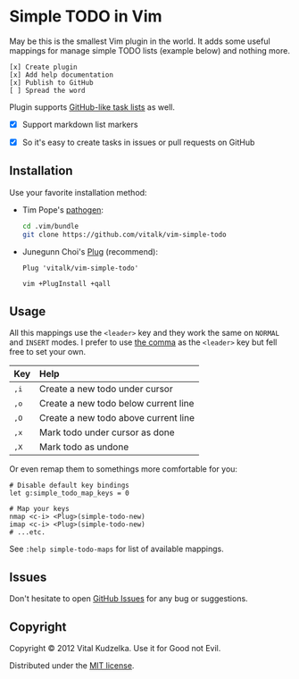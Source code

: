 # Simple TODO in Vim

May be this is the smallest Vim plugin in the world. It adds some useful
mappings for manage simple TODO lists (example below) and nothing more.

```
[x] Create plugin
[x] Add help documentation
[x] Publish to GitHub
[ ] Spread the word
```

Plugin supports [GitHub-like task lists](https://github.com/blog/1375-task-lists-in-gfm-issues-pulls-comments) as well.

- [x] Support markdown list markers
+ [x] So it's easy to create tasks in issues or pull requests on GitHub

## Installation

Use your favorite installation method:

- Tim Pope's [pathogen](https://github.com/tpope/vim-pathogen):

  ```sh
  cd .vim/bundle
  git clone https://github.com/vitalk/vim-simple-todo
  ```

- Junegunn Choi's [Plug](https://github.com/junegunn/vim-plug) (recommend):

  ```vim
  Plug 'vitalk/vim-simple-todo'
  ```

  ```sh
  vim +PlugInstall +qall
  ```

## Usage

All this mappings use the `<leader>` key and they work the same on `NORMAL`
and `INSERT` modes. I prefer to use [the comma](https://github.com/vitalk/sanevi/blob/master/vimrc#L37)
as the `<leader>` key but fell free to set your own.

| Key           | Help                                   |
|:--------------|:---------------------------------------|
| <kbd>,i</kbd> | Create a new todo under cursor         |
| <kbd>,o</kbd> | Create a new todo below current line   |
| <kbd>,O</kbd> | Create a new todo above current line   |
| <kbd>,x</kbd> | Mark todo under cursor as done         |
| <kbd>,X</kbd> | Mark todo as undone                    |

Or even remap them to somethings more comfortable for you:

```vim
# Disable default key bindings
let g:simple_todo_map_keys = 0

# Map your keys
nmap <c-i> <Plug>(simple-todo-new)
imap <c-i> <Plug>(simple-todo-new)
# ...etc.
```

See `:help simple-todo-maps` for list of available <Plug> mappings.

## Issues

Don't hesitate to open [GitHub Issues](https://github.com/vitalk/vim-simple-todo/issues) for any bug or suggestions.

## Copyright

Copyright © 2012 Vital Kudzelka. Use it for Good not Evil.

Distributed under the [MIT license](http://mit-license.org/vitalk).
